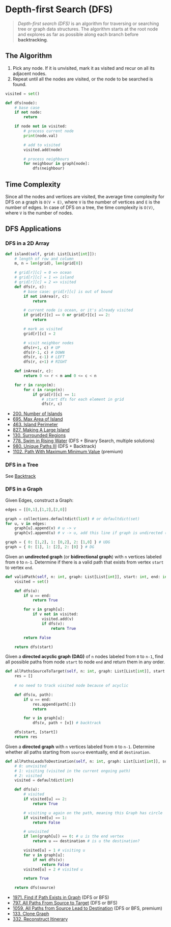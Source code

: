 # Depth-first Search (DFS)

> _Depth-first search (DFS)_ is an algorithm for traversing or searching tree or graph data structures. The algorithm starts at the root node and explores as far as possible along each branch before **backtracking**.

## The Algorithm

1. Pick any node. If it is unvisited, mark it as visited and recur on all its adjacent nodes.
2. Repeat until all the nodes are visited, or the node to be searched is found.

```py
visited = set()

def dfs(node):
    # base case
    if not node:
        return

    if node not in visited:
        # process current node
        print(node.val)

        # add to visited
        visited.add(node)

        # process neighbours
        for neighbour in graph[node]:
            dfs(neighbour)
```

## Time Complexity

Since all the nodes and vertices are visited, the average time complexity for DFS on a graph is `O(V + E)`, where `V` is the number of vertices and `E` is the number of edges. In case of DFS on a tree, the time complexity is `O(V)`, where `V` is the number of nodes.

## DFS Applications

### DFS in a 2D Array

```py
def island(self, grid: List[List[int]]):
    # length of row and column
    m, n = len(grid), len(grid[0])

    # grid[r][c] = 0 => ocean
    # grid[r][c] = 1 => island
    # grid[r][c] = 2 => visited
    def dfs(r, c):
        # base case: grid[r][c] is out of bound
        if not inArea(r, c):
            return

        # current node is ocean, or it's already visited
        if grid[r][c] == 0 or grid[r][c] == 2:
            return

        # mark as visited
        grid[r][c] = 2

        # visit neighbor nodes
        dfs(r+1, c) # UP
        dfs(r-1, c) # DOWN
        dfs(r, c-1) # LEFT
        dfs(r, c+1) # RIGHT

    def inArea(r, c):
        return 0 <= r < m and 0 <= c < n

    for r in range(m):
        for c in range(n):
            if grid[r][c] == 1:
                # start dfs for each element in grid
                dfs(r, c)
```

- [200. Number of Islands](https://leetcode.com/problems/number-of-islands/)
- [695. Max Area of Island](https://leetcode.com/problems/max-area-of-island/)
- [463. Island Perimeter](https://leetcode.com/problems/island-perimeter/)
- [827. Making A Large Island](https://leetcode.com/problems/making-a-large-island/)
- [130. Surrounded Regions](https://leetcode.com/problems/surrounded-regions/)
- [778. Swim in Rising Water](https://leetcode.com/problems/swim-in-rising-water/) (DFS + Binary Search, multiple solutions)
- [980. Unique Paths III](https://leetcode.com/problems/unique-paths-iii/) (DFS + Backtrack)
- [1102. Path With Maximum Minimum Value](https://leetcode.com/problems/path-with-maximum-minimum-value/) (premium)

### DFS in a Tree

See [Backtrack](<../Chapter%204%20Binary%20Trees/4.6%20Backtrack.md>)

### DFS in a Graph

Given Edges, construct a Graph:
```py
edges = [[0,1],[1,2],[2,0]]

graph = collections.defaultdict(list) # or defaultdict(set)
for u, v in edges:
    graph[u].append(v) # u -> v
    graph[v].append(u) # v -> u, add this line if graph is undirected (bi-directional)

graph = { 0: [1,2], 1: [0,2], 2: [1,0] } # UDG
graph = { 0: [1], 1: [2], 2: [0] } # DG
```

Given an **undirected graph** (or **bidirectional graph**) with `n` vertices labeled from `0` to `n-1`. Determine if there is a valid path that exists from vertex `start` to vertex `end`.
```py
def validPath(self, n: int, graph: List[List[int]], start: int, end: int) -> bool:
    visited = set()

    def dfs(u):
        if u == end:
            return True

        for v in graph[u]:
            if v not in visited:
                visited.add(v)
                if dfs(v):
                    return True

        return False

    return dfs(start)
```

Given a **directed acyclic graph (DAG)** of `n` nodes labeled from `0` to `n-1`, find all possible paths from node `start` to node `end` and return them in any order.
```py
def allPathsSourceToTarget(self, n: int, graph: List[List[int]], start: int, end: int) -> List[List[int]]:
    res = []
    
    # no need to track visited node because of acyclic

    def dfs(u, path):
        if u == end:
            res.append(path[:])
            return

        for v in graph[u]:
            dfs(v, path + [v]) # backtrack

    dfs(start, [start])
    return res
```

Given a **directed graph** with `n` vertices labeled from `0` to `n-1`. Determine whether all paths starting from `source` eventually, end at `destination`.
```py
def allPathsLeadsToDestination(self, n: int, graph: List[List[int]], source: int, destination: int) -> bool:
    # 0: unvisited
    # 1: visiting (visited in the current ongoing path)
    # 2: visited
    visited = defaultdict(int)

    def dfs(u):
        # visited
        if visited[u] == 2:
            return True

        # visiting u again on the path, meaning this Graph has circle
        if visited[u] == 1:
            return False

        # unvisited
        if len(graph[u]) == 0: # u is the end vertex
            return u == destination # is u the destination?

        visited[u] = 1 # visiting u
        for v in graph[u]:
            if not dfs(v):
                return False
        visited[u] = 2 # visited u

        return True

    return dfs(source)
```

- [1971. Find if Path Exists in Graph](https://leetcode.com/problems/find-if-path-exists-in-graph/) (DFS or BFS)
- [797. All Paths From Source to Target](https://leetcode.com/problems/all-paths-from-source-to-target/) (DFS or BFS)
- [1059. All Paths from Source Lead to Destination](https://leetcode.com/problems/all-paths-from-source-lead-to-destination/) (DFS or BFS, premium)
- [133. Clone Graph](https://leetcode.com/problems/clone-graph/)
- [332. Reconstruct Itinerary](https://leetcode.com/problems/reconstruct-itinerary/)
